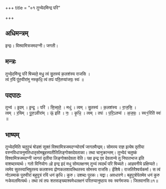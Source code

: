 +++
title = "०१ तुभ्येदमिन्द्र परि"

+++
## अधिमन्त्रम्
इन्द्रः। विश्वामित्रजमदग्नी। जगती।

## मन्त्रः
तुभ्ये॒दमि॑न्द्र॒ परि॑ षिच्यते॒ मधु॒ त्वं सु॒तस्य॑ क॒लश॑स्य राजसि ।  
त्वं र॒यिं पु॑रु॒वीरा॑मु नस्कृधि॒ त्वं तपः॑ परि॒तप्या॑जयः॒ स्वः॑ ॥

## पदपाठः
तुभ्य॑ । इ॒दम् । इ॒न्द्र॒ । परि॑ । सि॒च्य॒ते॒ । मधु॑ । त्वम् । सु॒तस्य॑ । क॒लश॑स्य । रा॒ज॒सि॒ ।  
त्वम् । र॒यिम् । पु॒रु॒ऽवीरा॑म् । ऊं॒ इति॑ । नः॒ । कृ॒धि॒ । त्वम् । तपः॑ । प॒रि॒ऽतप्य॑ । अ॒ज॒यः॒ । स्व१॒॑रिति॑ स्वः॑ ॥

## भाष्यम्
तुभ्येदमिति चतुरृचं षोडशं सूक्तं विश्वामित्रजमदग्न्योरार्षं जागतमैन्द्रम्। सोमस्य राज्ञ इत्येष तृतीया वरुनविधात्रनुमतिधातृसोमब्रुहस्पतीतिलिङ्गोक्तदेवताका। तथा चानुक्रान्तम्। तुभ्येदं चतुष्कं विश्वामित्रजमदग्नी जागतं तृतीया लिङ्गोक्तदेवता वेति। पक्ष इन्द्र एव देवतान्ये तु निपातभाज इति वाशब्दस्यार्थः। गतो विनियोगः॥हे इन्द्र इदं मधु सोमलक्षनम् तुभ्यं त्वदर्थं परि षिच्यते। आहवनीये प्रक्षिप्यते। त्वमेव सुतस्याभिषुतस्य कलशस्य द्रोणकलशावस्थितस्य सोमस्य राजसि। ईशिषे। राजतिरैश्वर्यकर्मा। स त्वं नोऽस्माकं पुरुवीरां बहुपुत्रं रयिं धनं कृधि। कुरु। उशब्दः पूरकः। यद्वा। अवधारणे। बहुपुत्रोपेतमेव धनं कुरु नःकेवलमित्यर्थः। तथा त्वं तपः शतसङ्ख्याश्वमेधलक्षनं परितप्यानुष्ठाय स्वः स्वर्गमजयः। जितवानसि॥१॥